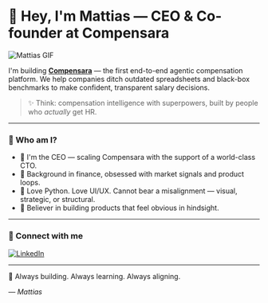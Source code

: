 # 👋 Hey, I'm Mattias — CEO & Co-founder at Compensara

![Mattias GIF](https://media2.giphy.com/media/v1.Y2lkPTc5MGI3NjExZnRlaGdveTZqampreGF4bzVmNWt0dW5zaW92cHJnaDU0azc5Z25tNCZlcD12MV9pbnRlcm5hbF9naWZfYnlfaWQmY3Q9Zw/rDeYzCwoZlvclPUhf9/giphy.gif)

I'm building **[Compensara](https://compensara.com)** — the first end-to-end agentic compensation platform. We help companies ditch outdated spreadsheets and black-box benchmarks to make confident, transparent salary decisions.

> ✨ Think: compensation intelligence with superpowers, built by people who *actually* get HR.

---

### 💼 Who am I?

- 🚀 I'm the CEO — scaling Compensara with the support of a world-class CTO.
- 🧠 Background in finance, obsessed with market signals and product loops.
- 🐍 Love Python. Love UI/UX. Cannot bear a misalignment — visual, strategic, or structural.
- 🎯 Believer in building products that feel obvious in hindsight.

---

### 🔗 Connect with me

[![LinkedIn](https://img.shields.io/badge/LinkedIn-Mattias%20Lindell-blue?logo=linkedin&style=for-the-badge)](https://www.linkedin.com/in/lindellmattias/)

---

🧠 Always building. Always learning. Always aligning.

*— Mattias*
